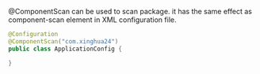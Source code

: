 @ComponentScan can be used to scan package. it has the same effect as component-scan element in XML configuration file.

```java
@Configuration
@ComponentScan("com.xinghua24")
public class ApplicationConfig {

}
```